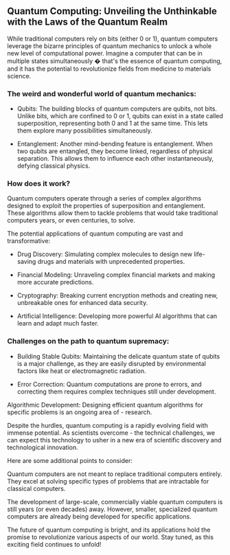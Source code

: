 ## Quantum Computing: Unveiling the Unthinkable with the Laws of the Quantum Realm

While traditional computers rely on bits (either 0 or 1), quantum computers leverage the bizarre principles of quantum mechanics to unlock a whole new level of computational power. Imagine a computer that can be in multiple states simultaneously � that's the essence of quantum computing, and it has the potential to revolutionize fields from medicine to materials science.



### The weird and wonderful world of quantum mechanics:



- Qubits: The building blocks of quantum computers are qubits, not bits. Unlike bits, which are confined to 0 or 1, qubits can exist in a state called superposition, representing both 0 and 1 at the same time. This lets them explore many possibilities simultaneously.

- Entanglement: Another mind-bending feature is entanglement. When two qubits are entangled, they become linked, regardless of physical separation. This allows them to influence each other instantaneously, defying classical physics.

### How does it work?

Quantum computers operate through a series of complex algorithms designed to exploit the properties of superposition and entanglement. These algorithms allow them to tackle problems that would take traditional computers years, or even centuries, to solve.

The potential applications of quantum computing are vast and transformative:

- Drug Discovery: Simulating complex molecules to design new life-saving drugs and materials with unprecedented properties.

- Financial Modeling: Unraveling complex financial markets and making more accurate predictions.

- Cryptography: Breaking current encryption methods and creating new, unbreakable ones for enhanced data security.

- Artificial Intelligence: Developing more powerful AI algorithms that can learn and adapt much faster.

### Challenges on the path to quantum supremacy:



- Building Stable Qubits: Maintaining the delicate quantum state of qubits is a major challenge, as they are easily disrupted by environmental factors like heat or electromagnetic radiation.

- Error Correction: Quantum computations are prone to errors, and correcting them requires complex techniques still under development.

Algorithmic Development: Designing efficient quantum algorithms for specific problems is an ongoing area of - research.

Despite the hurdles, quantum computing is a rapidly evolving field with immense potential. As scientists overcome - the technical challenges, we can expect this technology to usher in a new era of scientific discovery and technological innovation.



Here are some additional points to consider:



Quantum computers are not meant to replace traditional computers entirely. They excel at solving specific types of problems that are intractable for classical computers.

The development of large-scale, commercially viable quantum computers is still years (or even decades) away. However, smaller, specialized quantum computers are already being developed for specific applications.

The future of quantum computing is bright, and its applications hold the promise to revolutionize various aspects of our world. Stay tuned, as this exciting field continues to unfold!